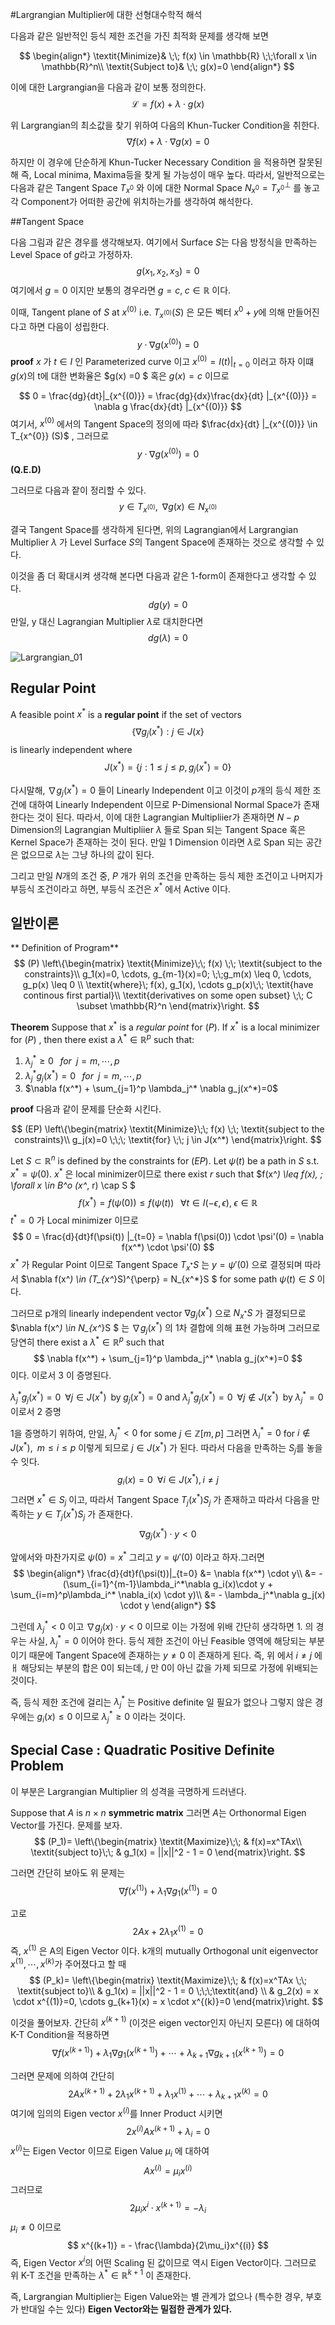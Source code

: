 #Largrangian Multiplier에 대한 선형대수학적 해석

다음과 같은 일반적인 등식 제한 조건을 가진 최적화 문제를 생각해 보면

$$
\begin{align*}
\textit{Minimize}& \;\; f(x) \in \mathbb{R} \;\;\forall x \in \mathbb{R}^n\\ 
\textit{Subject to}& \;\; g(x)=0
\end{align*}
$$

이에 대한 Largrangian을 다음과 같이 보통 정의한다.
$$
\mathscr{L} = f(x) + \lambda \cdot g(x)
$$

위 Largrangian의 최소값을 찾기 위하여 다음의 Khun-Tucker Condition을 취한다.
$$
\nabla f(x) + \lambda \cdot \nabla g(x) = 0
$$

하지만 이 경우에 단순하게 Khun-Tucker Necessary Condition 을 적용하면 잘못된 해 즉, Local minima, Maxima등을 찾게 될 가능성이 매우 높다. 따라서, 일반적으로는 다음과 같은 Tangent Space $T_{x^{0}}$ 와 이에 대한 Normal Space $N_{x^{0}} = T_{x^{0}}^{\perp}$ 를 놓고 각 Component가 어떠한 공간에 위치하는가를 생각하여 해석한다.

##Tangent Space

다음 그림과 같은 경우를 생각해보자. 여기에서 Surface $S$는 다음 방정식을 만족하는 Level Space of $g$라고 가정하자.
$$
g(x_1, x_2, x_3) = 0
$$
여기에서 $g = 0$ 이지만 보통의 경우라면 $g=c, \; c \in \mathbb{R}$ 이다.

이때, Tangent plane of $S$ at $x^{(0)}$ i.e. $T_{x^{(0)}}(S)$ 은 모든 벡터 $x^{0} + y$에 의해 만들어진다고 하면 다음이 성립한다.
$$
y \cdot \nabla g(x^{(0)}) = 0
$$
**proof**
$x$ 가 $t \in I$ 인 Parameterized curve 이고 $x^{(0)} = I(t)|_{t=0}$ 이러고 하자 이떄 $g(x)$의 t에 대한 변화율은 $g(x) =0 $ 혹은 $g(x) = c$ 이므로

$$
0 = \frac{dg}{dt}|_{x^{(0)}} = \frac{dg}{dx}\frac{dx}{dt} |_{x^{(0)}} = \nabla g \frac{dx}{dt} |_{x^{(0)}}
$$
여기서, $x^{(0)}$ 에서의 Tangent Space의 정의에 따라 $\frac{dx}{dt} |_{x^{(0)}} \in T_{x^{0}} (S)$ , 그러므로
$$
y \cdot \nabla g(x^{(0)}) = 0
$$
**(Q.E.D)**

그러므로 다음과 잩이 정리할 수 있다.
$$
y \in T_{x^{(0)}}, \;\; \nabla g(x) \in N_{x^{(0)}}
$$

결국 Tangent Space를 생각하게 된다면, 위의 Lagrangian에서 Largrangian Multiplier $\lambda$ 가 Level Surface $S$의 Tangent Space에 존재하는 것으로 생각할 수 있다.

이것을 좀 더 확대시켜 생각해 본다면 다음과 같은 1-form이 존재한다고 생각할 수 있다.
$$
dg(y) = 0
$$
만일, y 대신 Lagrangian Multiplier $\lambda$로 대치한다면
$$
dg(\lambda) = 0 
$$

![Largrangian_01](http://jnwhome.iptime.org/Local_Docs/MDdocs/Testhtml/WorkDirectory\2016\Largrangian_01.jpg)

## Regular Point
A feasible point $x^*$ is a **regular point** if the set of vectors
$$
\{ \nabla g_j (x^*): j \in J(x\}
$$
is linearly independent where
$$
J(x^*) = \{ j: 1 \leq j \leq p, g_j(x^*) = 0 \}
$$ 

다시말해, $\nabla g_j(x^*)=0$ 들이 Linearly Independent 이고 이것이 $p$개의 등식 제한 조건에 대하여 Linearly Independent 이므로 P-Dimensional Normal Space가 존재한다는 것이 된다. 따라서, 이에 대한 Lagrangian Multipliier가 존재하면 $N-p$ Dimension의 Lagrangian Multipliier $\lambda$ 들로 Span 되는 Tangent Space 혹은 Kernel Space가 존재하는 것이 된다.
만일 1 Dimension 이라면 $\lambda$로 Span 되는 공간은 없으므로 $\lambda$는 그냥 하나의 값이 된다.

그리고 만일 $N$개의 조건 중, $P$ 개가 위의 조건을 만족하는 등식 제한 조건이고 나머지가 부등식 조건이라고 하면, 부등식 조건은 $x^*$ 에서 Active 이다.

## 일반이론

** Definition of Program**
$$
(P)
\left\{\begin{matrix}
\textit{Minimize}\;\; f(x) \;\; \textit{subject to the constraints}\\ 
g_1(x)=0, \cdots, g_{m-1}(x)=0; \;\;g_m(x) \leq 0, \cdots, g_p(x) \leq 0 \\ 
\textit{where}\; f(x), g_1(x), \cdots g_p(x)\;\; \textit{have continous first partial}\\
\textit{derivatives on some open subset} \;\; C \subset \mathbb{R}^n
\end{matrix}\right. 
$$

**Theorem** Suppose that $x^*$ is a *regular point* for $(P)$. If $x^*$ is a local minimizer for $(P)$ , then there exist a $\lambda^* \in \mathbb{R}^p$ such that:
1. $\lambda_j^* \geq 0 \;\;\; \textit{for}\;\; j = m, \cdots, p$
2. $\lambda_j^* g_j(x^*)=0 \;\;\; \textit{for}\;\; j = m, \cdots, p$
3. $\nabla f(x^*) + \sum_{j=1}^p \lambda_j^* \nabla g_j(x^*)=0$

**proof**
다음과 같이 문제를 단순화 시킨다.

$$
(EP)
\left\{\begin{matrix}
\textit{Minimize}\;\; f(x) \;\; \textit{subject to the constraints}\\ 
g_j(x)=0 \;\;\; \textit{for} \;\; j \in J(x^*)
\end{matrix}\right. 
$$

Let $S \subset \mathbb{R}^n$ is defined by the constraints for $(EP)$.
Let $\psi(t)$ be a path in $S$ s.t. $x^* = \psi(0)$. 
$x^*$ 은 local minimizer이므로 there exist $r$ such that $f(x^*) \leq f(x), \; \forall x \in B^o (x^*, r) \cap S $
$$
f(x^*) = f(\psi(0)) \leq f(\psi(t))\;\;\; \forall t \in I(-\epsilon, \epsilon), \; \epsilon \in \mathbb{R}
$$
$t^*=0$ 가 Local minimizer 이므로 
$$
0 = \frac{d}{dt}f(\psi(t)) |_{t=0} = \nabla f(\psi(0)) \cdot \psi'(0) = \nabla f(x^*) \cdot \psi'(0) 
$$
$x^*$ 가 Regular Point 이므로 Tangent Space $T_{x^*}S$ 는 $y = \psi'(0)$ 으로 결정되며 따라서 $\nabla f(x^*) \in (T_{x^*}S)^{\perp} = N_{x^*}S $ for some path $\psi(t) \in S$ 이다.

그러므로 p개의 linearly independent vector $\nabla g_j (x^*)$ 으로 $N_{x^*}S$ 가 결정되므로 $\nabla f(x^*) \in N_{x^*}S $ 는 $\nabla g_j (x^*)$ 의 1차 결합에 의해 표현 가능하며 그러므로 당연히 there exist a $\lambda^* \in \mathbb{R}^p$ such that
$$
\nabla f(x^*) + \sum_{j=1}^p \lambda_j^* \nabla g_j(x^*)=0
$$
이다. 이로서 3 이 증명된다.

$\lambda_j^* g_j(x^*)=0 \;\;\forall j \in J(x^*)\;\; \text{by}\; g_j(x^*) = 0$ and
$\lambda_j^* g_j(x^*)=0 \;\;\forall j \notin J(x^*)\;\; \text{by}\; \lambda_j^* = 0$ 
이로서 2 증명

1을 증명하기 위하여, 만일, $\lambda_j^* < 0$ for some $j \in \mathbb{Z}[m,p]$ 그러면 $\lambda_i^* = 0$ for $i \notin J(x^*), \;\; m \leq i \leq p$ 이렇게 되므로 $j \in J(x^*)$ 가 된다. 따라서 다음을 만족하는 $S_j$를 놓을 수 잇다.
$$
g_i(x)=0\;\;\forall i \in J(x^*), i \neq j
$$
그러면 $x^* \in S_j$ 이고, 따라서 Tangent Space $T_j(x^*)S_j$ 가 존재하고 따라서 다음을 만족하는 $y \in T_j(x^*)S_j$ 가 존재한다.
$$
\nabla g_j(x^*) \cdot y < 0
$$

앞에서와 마찬가지로 $\psi(0)=x^*$ 그리고 $y = \psi'(0)$ 이라고 하자.그러면
$$
\begin{align*}
\frac{d}{dt}f(\psi(t))|_{t=0} &= \nabla f(x^*) \cdot y\\ 
 &= -(\sum_{i=1}^{m-1}\lambda_i^*\nabla g_i(x)\cdot y + \sum_{i=m}^p\lambda_i^* \nabla_i(x) \cdot y)\\ 
 &= - \lambda_j^*\nabla g_j(x) \cdot y 
\end{align*}
$$

그런데 $\lambda^*_j < 0$ 이고 $\nabla g_j(x) \cdot y < 0$ 이므로 이는 가정에 위배
간단히 생각하면 1. 의 경우는 사실, $\lambda^*_j = 0$ 이어야 한다. 등식 제한 조건이 아닌 Feasible 영역에 해당되는 부분이기 때문에 Tangent Space에 존재하는 $y \neq 0$ 이 존재하게 된다. 즉, 위 에서 $i \neq j$ 에ㅐ 해당되는 부분의 합은 0이 되는데, $j$ 만 0이 아닌 값을 가제 되므로 가정에 위배되는 것이다. 

즉, 등식 제한 조건에 걸리는 $\lambda_j^*$ 는 Positive definite 일 필요가 없으나 그렇지 않은 경우에는 $g_i(x) \leq 0$ 이므로 $\lambda_j^* \geq 0$ 이라는 것이다.

## Special Case : Quadratic Positive Definite Problem

이 부분은 Largrangian Multiplier 의 성격을 극명하게 드러낸다.

Suppose that $A$ is $n \times n$ **symmetric matrix** 그러면 $A$는 Orthonormal Eigen Vector를 가진다.
문제를 보자.
$$
(P_1)=
\left\{\begin{matrix}
\textit{Maximize}\;\; & f(x)=x^TAx\\ 
\textit{subject to}\;\; & g_1(x) = ||x||^2 - 1 = 0
\end{matrix}\right. 
$$

그러면 간단히 보아도 위 문제는
$$
\nabla f(x^{(1)})+ \lambda_1 \nabla g_1 (x^{(1)}) = 0
$$

고로
$$
2 Ax + 2 \lambda_1 x^{(1)} = 0
$$
즉, $x^{(1)}$ 은 A의  Eigen Vector 이다. 
k개의 mutually Orthogonal unit eigenvector $x^{(1)}, \cdots, x^{(k)}$가 주어졌다고 할 때
$$
(P_k)=
\left\{\begin{matrix}
\textit{Maximize}\;\; & f(x)=x^TAx \;\; \textit{subject to}\\ 
 & g_1(x) = ||x||^2 - 1 = 0 \;\;\;\textit{and} \\
 & g_2(x) = x \cdot x^{(1)}=0, \cdots g_{k+1}(x) = x \cdot x^{(k)}=0
\end{matrix}\right.
$$

이것을 풀어보자. 간단히 $x^{(k+1)}$ (이것은 eigen vector인지 아닌지 모른다) 에 대하여 K-T Condition을 적용하면
$$
\nabla f(x^{(k+1)}) + \lambda_1 \nabla g_1(x^{(k+1)}) + \cdots + \lambda_{k+1}\nabla g_{k+1} (x^{(k+1)}) = 0
$$

그러면 문제에 의하여 간단히
$$
2Ax^{(k+1)}+ 2 \lambda_1 x^{(k+1)} + \lambda_1 x^{(1)} + \cdots + \lambda_{k+1} x^{(k)} = 0
$$
여기에 임의의 Eigen vector $x^{(i)}$를 Inner Product 시키면
$$
2 x^{(i)} A x^{(k+1)} + \lambda_i = 0
$$
$x^{(i)}$는 Eigen Vector 이므로 Eigen Value $\mu_i$ 에 대하여
$$
A x^{(i)} = \mu_i x^{(i)}
$$
그러므로
$$
2 \mu_i x^{i} \cdot x^{(k+1)} = -\lambda_i
$$
$\mu_i \neq 0$ 이므로
$$
x^{(k+1)} = - \frac{\lambda}{2\mu_i}x^{(i)} 
$$
즉, Eigen Vector $x^{i}$의 어떤 Scaling 된 값이므로 역시 Eigen Vector이다. 그러므로 위 K-T 조건을 만족하는 $\lambda^* \in \mathbb{R}^{k+1}$ 이 존재한다. 

즉, Largrangian Multiplier는 Eigen Value와는 별 관계가 없으나 (특수한 경우, 부호가 반대일 수는 있다) **Eigen Vector와는 밀접한 관계가 있다.**
